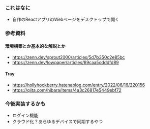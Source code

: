 ### これはなに
- 自作のReactアプリのWebページをデスクトップで開く
### 参考資料
#### 環境構築とか基本的な解説とか
- https://zenn.dev/sprout2000/articles/5d7b350c2e85bc
- https://zenn.dev/lowpaper/articles/89caa5cdddfd89
#### Tray
- https://hollyhockberry.hatenablog.com/entry/2022/06/16/220156
- https://qiita.com/hibara/items/4a3c26817e5449ebf72
### 今後実装するかも
- ログイン機能
- クラウド化？あらゆるデバイスで同期するやつ
